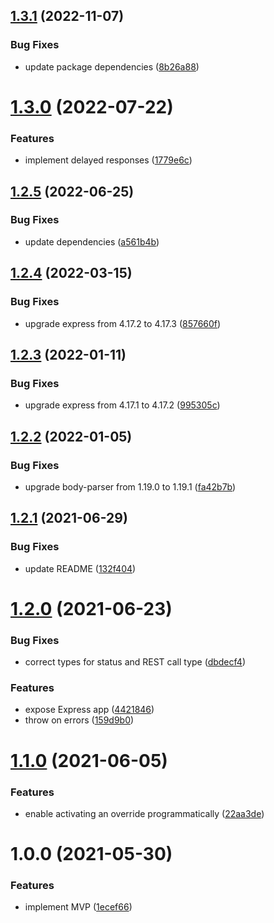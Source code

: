 ## [1.3.1](https://github.com/MkMan/stubsy/compare/v1.3.0...v1.3.1) (2022-11-07)


### Bug Fixes

* update package dependencies ([8b26a88](https://github.com/MkMan/stubsy/commit/8b26a8864cb806e57c8479a2df317d26828b1ec8))

# [1.3.0](https://github.com/MkMan/stubsy/compare/v1.2.5...v1.3.0) (2022-07-22)


### Features

* implement delayed responses ([1779e6c](https://github.com/MkMan/stubsy/commit/1779e6cd5a7b3cc96c371740ceb565fb1f090e2f))

## [1.2.5](https://github.com/MkMan/stubsy/compare/v1.2.4...v1.2.5) (2022-06-25)


### Bug Fixes

* update dependencies ([a561b4b](https://github.com/MkMan/stubsy/commit/a561b4b93023599f77af13d94ac245e60be37f21))

## [1.2.4](https://github.com/MkMan/stubsy/compare/v1.2.3...v1.2.4) (2022-03-15)


### Bug Fixes

* upgrade express from 4.17.2 to 4.17.3 ([857660f](https://github.com/MkMan/stubsy/commit/857660ffefe6fc9b8c627de54574e5420d9f2fe2))

## [1.2.3](https://github.com/MkMan/stubsy/compare/v1.2.2...v1.2.3) (2022-01-11)


### Bug Fixes

* upgrade express from 4.17.1 to 4.17.2 ([995305c](https://github.com/MkMan/stubsy/commit/995305c267fb4d0ccd531e7877f959439bdbd5d0))

## [1.2.2](https://github.com/MkMan/stubsy/compare/v1.2.1...v1.2.2) (2022-01-05)


### Bug Fixes

* upgrade body-parser from 1.19.0 to 1.19.1 ([fa42b7b](https://github.com/MkMan/stubsy/commit/fa42b7bb8a1d42609d39a5e6a1e2c89ea621b455))

## [1.2.1](https://github.com/MkMan/stubsy/compare/v1.2.0...v1.2.1) (2021-06-29)


### Bug Fixes

* update README ([132f404](https://github.com/MkMan/stubsy/commit/132f4049f77c521639e71da34b5159ba88d1291a))

# [1.2.0](https://github.com/MkMan/stubsy/compare/v1.1.0...v1.2.0) (2021-06-23)


### Bug Fixes

* correct types for status and REST call type ([dbdecf4](https://github.com/MkMan/stubsy/commit/dbdecf4341b69ff4a20e018aecc9316ce7126afc))


### Features

* expose Express app ([4421846](https://github.com/MkMan/stubsy/commit/44218469bff665542b1d2c821ef10e92b104a624))
* throw on errors ([159d9b0](https://github.com/MkMan/stubsy/commit/159d9b0dd08a9011bee614d32e4e5136f0be68e4))

# [1.1.0](https://github.com/MkMan/stubsy/compare/v1.0.0...v1.1.0) (2021-06-05)


### Features

* enable activating an override programmatically ([22aa3de](https://github.com/MkMan/stubsy/commit/22aa3deed67acef851b75474705857dfd1024895))

# 1.0.0 (2021-05-30)


### Features

* implement MVP ([1ecef66](https://github.com/MkMan/stubsy/commit/1ecef6676037c2bf605a24978ad75359a04f193f))
